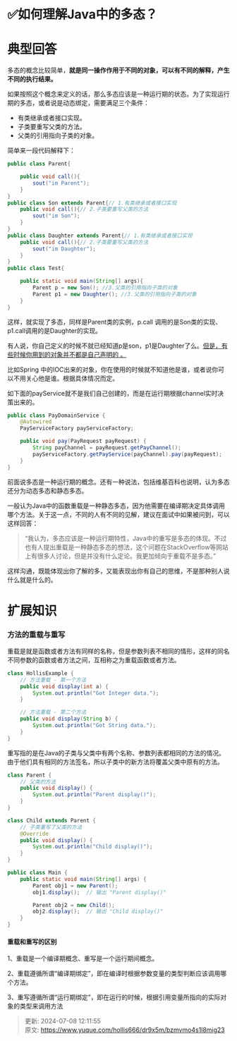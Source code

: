 # ✅如何理解Java中的多态？

# 典型回答
多态的概念比较简单，**就是同一操作作用于不同的对象，可以有不同的解释，产生不同的执行结果。**



如果按照这个概念来定义的话，那么多态应该是一种运行期的状态。为了实现运行期的多态，或者说是动态绑定，需要满足三个条件：



+ 有类继承或者接口实现。
+ 子类要重写父类的方法。
+ 父类的引用指向子类的对象。



简单来一段代码解释下：



```java
public class Parent{

    public void call(){
        sout("im Parent");
    }
}
public class Son extends Parent{// 1.有类继承或者接口实现
    public void call(){// 2.子类要重写父类的方法
        sout("im Son");
    }
}
public class Daughter extends Parent{// 1.有类继承或者接口实现
    public void call(){// 2.子类要重写父类的方法
        sout("im Daughter");
    }
}
public class Test{

    public static void main(String[] args){
        Parent p = new Son(); //3.父类的引用指向子类的对象
        Parent p1 = new Daughter(); //3.父类的引用指向子类的对象
    }
}
```



这样，就实现了多态，同样是Parent类的实例，p.call 调用的是Son类的实现、p1.call调用的是Daughter的实现。



有人说，你自己定义的时候不就已经知道p是son，p1是Daughter了么。<u>但是，有些时候你用到的对象并不都是自己声明的 。</u>



比如Spring 中的IOC出来的对象，你在使用的时候就不知道他是谁，或者说你可以不用关心他是谁。根据具体情况而定。



如下面的payService就不是我们自己创建的，而是在运行期根据channel实时决策出来的。

```java
public class PayDomainService {
    @Autowired
    PayServiceFactory payServiceFactory;

    public void pay(PayRequest payRequest) {
        String payChannel = payRequest.getPayChannel();
        payServiceFactory.getPayService(payChannel).pay(payRequest);
    }
}
```



前面说多态是一种运行期的概念。还有一种说法，包括维基百科也说明，认为多态还分为动态多态和静态多态。



一般认为Java中的函数重载是一种静态多态，因为他需要在编译期决定具体调用哪个方法。关于这一点，不同的人有不同的见解，建议在面试中如果被问到，可以这样回答：



> “我认为，多态应该是一种运行期特性，Java中的重写是多态的体现。不过也有人提出重载是一种静态多态的想法，这个问题在StackOverflow等网站上有很多人讨论，但是并没有什么定论。我更加倾向于重载不是多态。”
>



这样沟通，既能体现出你了解的多，又能表现出你有自己的思维，不是那种别人说什么就是什么的。



# 扩展知识
### 方法的重载与重写


重载是就是函数或者方法有同样的名称，但是参数列表不相同的情形，这样的同名不同参数的函数或者方法之间，互相称之为重载函数或者方法。



```java
class HollisExample {
    // 方法重载 - 第一个方法
    public void display(int a) {
        System.out.println("Got Integer data.");
    }

    // 方法重载 - 第二个方法
    public void display(String b) {
        System.out.println("Got String data.");
    }
}

```



重写指的是在Java的子类与父类中有两个名称、参数列表都相同的方法的情况。由于他们具有相同的方法签名，所以子类中的新方法将覆盖父类中原有的方法。



```java
class Parent {
    // 父类的方法
    public void display() {
        System.out.println("Parent display()");
    }
}

class Child extends Parent {
    // 子类重写了父类的方法
    @Override
    public void display() {
        System.out.println("Child display()");
    }
}

public class Main {
    public static void main(String[] args) {
        Parent obj1 = new Parent();
        obj1.display();  // 输出 "Parent display()"

        Parent obj2 = new Child();
        obj2.display();  // 输出 "Child display()"
    }
}

```



#### 重载和重写的区别


1、重载是一个编译期概念、重写是一个运行期间概念。

2、重载遵循所谓“编译期绑定”，即在编译时根据参数变量的类型判断应该调用哪个方法。

3、重写遵循所谓“运行期绑定”，即在运行的时候，根据引用变量所指向的实际对象的类型来调用方法





> 更新: 2024-07-08 12:11:55  
> 原文: <https://www.yuque.com/hollis666/dr9x5m/bzmvmo4s1l8mig23>